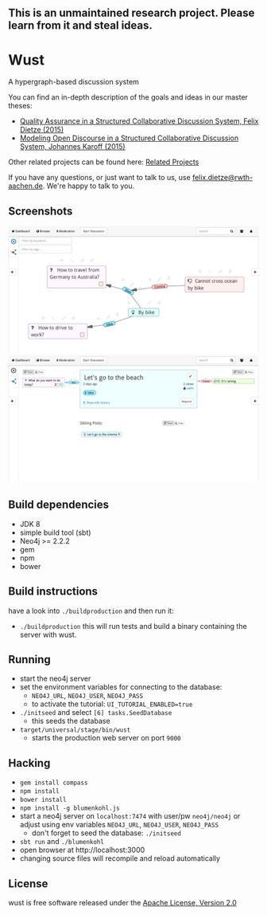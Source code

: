 ## This is an unmaintained research project. Please learn from it and steal ideas.

# Wust
A hypergraph-based discussion system

You can find an in-depth description of the goals and ideas in our master theses:
- [Quality Assurance in a Structured Collaborative Discussion System, Felix Dietze (2015)](https://github.com/fdietze/notes/raw/master/felix_dietze_master_thesis_2015.pdf)
- [Modeling Open Discourse in a Structured Collaborative Discussion System, Johannes Karoff (2015)](https://github.com/fdietze/notes/raw/master/johannes_karoff_master_thesis_2015.pdf)

Other related projects can be found here: [Related Projects](https://github.com/FactGraph/FactGraph/wiki/Related-Projects)

If you have any questions, or just want to talk to us, use felix.dietze@rwth-aachen.de. We're happy to talk to you.


## Screenshots
![Screenshot of Graph View](screenshot-graph.png)
![Screenshot of Focus View](screenshot-focus.png)

## Build dependencies
- JDK 8
- simple build tool (sbt)
- Neo4j >= 2.2.2
- gem
- npm
- bower

## Build instructions
have a look into `./buildproduction` and then run it:
- `./buildproduction`
  this will run tests and build a binary containing the server with wust.

## Running
- start the neo4j server
- set the environment variables for connecting to the database:
    - `NEO4J_URL`, `NEO4J_USER`, `NEO4J_PASS`
    - to activate the tutorial: `UI_TUTORIAL_ENABLED=true`
- `./initseed` and select `[6] tasks.SeedDatabase`
    - this seeds the database
- `target/universal/stage/bin/wust`
    - starts the production web server on port `9000`

## Hacking
- `gem install compass`
- `npm install`
- `bower install`
- `npm install -g blumenkohl.js`
- start a neo4j server on `localhost:7474` with user/pw `neo4j/neo4j` or adjust using env variables `NEO4J_URL`, `NEO4J_USER`, `NEO4J_PASS`
    - don't forget to seed the database: `./initseed`
- `sbt run` and `./blumenkohl`
- open browser at http://localhost:3000
- changing source files will recompile and reload automatically

## License
wust is free software released under the [Apache License, Version 2.0][Apache]

[Apache]: http://www.apache.org/licenses/LICENSE-2.0
